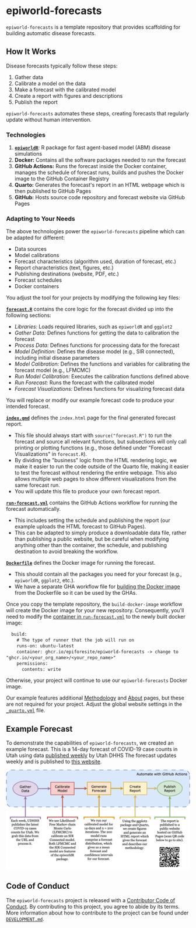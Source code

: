 # epiworld-forecasts

`epiworld-forecasts` is a template repository that provides scaffolding for building automatic disease forecasts.

## How It Works

Disease forecasts typically follow these steps:

1. Gather data
2. Calibrate a model on the data
3. Make a forecast with the calibrated model
4. Create a report with figures and descriptions
5. Publish the report

`epiworld-forecasts` automates these steps, creating forecasts that regularly update without human intervention.

### Technologies

1. [**`epiworldR`**](https://github.com/UofUEpiBio/epiworldR/): R package for fast agent-based model (ABM) disease simulations
2. **Docker:** Contains all the software packages needed to run the forecast
3. **GitHub Actions:** Runs the forecast inside the Docker container, manages the schedule of forecast runs, builds and pushes the Docker image to the GitHub Container Registry
4. **Quarto:** Generates the forecast's report in an HTML webpage which is then published to GitHub Pages
5. **GitHub:** Hosts source code repository and forecast website via GitHub Pages

### Adapting to Your Needs

The above technologies power the `epiworld-forecasts` pipeline which can be adapted for different:

* Data sources
* Model calibrations
* Forecast characteristics (algorithm used, duration of forecast, etc.)
* Report characteristics (text, figures, etc.)
* Publishing destinations (website, PDF, etc.)
* Forecast schedules
* Docker containers

You adjust the tool for your projects by modifying the following key files:

[**`forecast.R`**](./forecast.R) contains the core logic for the forecast divided up into the following sections:

* *Libraries:* Loads required libraries, such as `epiworldR` and `ggplot2`
* *Gather Data:* Defines functions for getting the data to calibration the forecast
* *Process Data:* Defines functions for processing data for the forecast
* *Model Definition:* Defines the disease model (e.g., SIR connected), including initial disease parameters
* *Model Calibration:* Defines the functions and variables for calibrating the forecast model (e.g., LFMCMC)
* *Run Model Calibration:* Executes the calibration functions defined above
* *Run Forecast:* Runs the forecast with the calibrated model
* *Forecast Visualizations:* Defines functions for visualizing forecast data

You will replace or modify our example forecast code to produce your intended forecast.

[**`index.qmd`**](./index.qmd) defines the `index.html` page for the final generated forecast report.

* This file should always start with `source("forecast.R")` to run the forecast and source all relevant functions, but subsections will only call printing or plotting functions (e.g., those defined under "Forecast Visualizations" in `forecast.R`).
* By dividing the "business" logic from the HTML rendering logic, we make it easier to run the code outside of the Quarto file, making it easier to test the forecast without rendering the entire webpage.
This also allows multiple web pages to show different visualizations from the same forecast run.
* You will update this file to produce your own forecast report.

[**`run-forecast.yml`**](./.github/workflows/run-forecast.yml) contains the GitHub Actions workflow for running the forecast automatically.

* This includes setting the schedule and publishing the report (our example uploads the HTML forecast to GitHub Pages).
* This can be adapted to simply produce a downloadable data file, rather than publishing a public website, but be careful when modifying anything other than the container, the schedule, and publishing destination to avoid breaking the workflow.

[**`Dockerfile`**](./.devcontainer/Dockerfile) defines the Docker image for running the forecast.

* This should contain all the packages you need for your forecast (e.g., `epiworldR`, `ggplot2`, etc.).
* We have a separate GHA workflow file for [building the Docker image](./.github/workflows/build-docker-image.yml) from the Dockerfile so it can be used by the GHAs.

Once you copy the template repository, the `build-docker-image` workflow will create the Docker image for your new repository.
Consequently, you'll need to modify the [container in `run-forecast.yml`](https://github.com/EpiForeSITE/epiworld-forecasts/blob/0ef3472bd5084bb3a95a646e07d218cd2154725a/.github/workflows/run-forecast.yml#L36) to the newly built docker image:
```
  build:
    # The type of runner that the job will run on
    runs-on: ubuntu-latest
    container: ghcr.io/epiforesite/epiworld-forecasts -> change to "ghcr.io/<your_org_name>/<your_repo_name>"
    permissions:
      contents: write
```
Otherwise, your project will continue to use our `epiworld-forecasts` Docker image.

Our example features additional [Methodology](./methodology.qmd) and [About](./about.qmd) pages, but these are not required for your project.
Adjust the global website settings in the [`_quarto.yml`](./_quarto.yml) file.


## Example Forecast

To demonstrate the capabilities of `epiworld-forecasts`, we created an example forecast.
This is a 14-day forecast of COVID-19 case counts in Utah using data [published weekly](https://coronavirus.utah.gov/case-counts/) by Utah DHHS
The forecast updates weekly and is published to [this website](https://epiforesite.github.io/epiworld-forecasts/).

![](assets/process-flow-chart.png)


## Code of Conduct

The `epiworld-forecasts` project is released with a [Contributor Code of Conduct](./CODE_OF_CONDUCT.md).
By contributing to this project, you agree to abide by its terms.
More information about how to contribute to the project can be found under [`DEVELOPMENT.md`](DEVELOPMENT.md).
